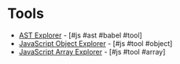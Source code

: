 # Tools

* [AST Explorer](https://astexplorer.net/) - [#js #ast #babel #tool]
* [JavaScript Object Explorer](https://sdras.github.io/object-explorer/) - [#js #tool #object]
* [JavaScript Array Explorer](https://sdras.github.io/array-explorer/) - [#js #tool #array]
